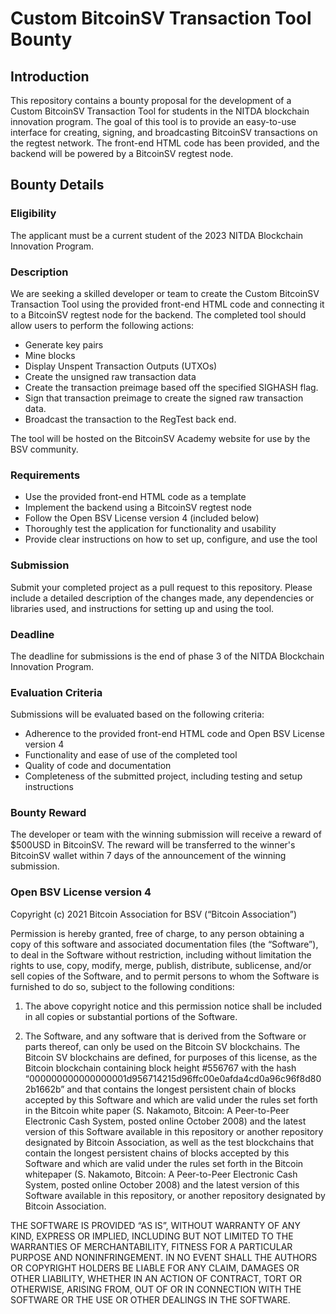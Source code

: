 # Custom BitcoinSV Transaction Tool Bounty

## Introduction
This repository contains a bounty proposal for the development of a Custom BitcoinSV Transaction Tool for students in the NITDA blockchain innovation program. The goal of this tool is to provide an easy-to-use interface for creating, signing, and broadcasting BitcoinSV transactions on the regtest network. The front-end HTML code has been provided, and the backend will be powered by a BitcoinSV regtest node.

## Bounty Details

### Eligibility
The applicant must be a current student of the 2023 NITDA Blockchain Innovation Program. 

### Description
We are seeking a skilled developer or team to create the Custom BitcoinSV Transaction Tool using the provided front-end HTML code and connecting it to a BitcoinSV regtest node for the backend. The completed tool should allow users to perform the following actions:

- Generate key pairs
- Mine blocks
- Display Unspent Transaction Outputs (UTXOs)
- Create the unsigned raw transaction data 
- Create the transaction preimage based off the specified SIGHASH flag.
- Sign that transaction preimage to create the signed raw transaction data.
- Broadcast the transaction to the RegTest back end.  

The tool will be hosted on the BitcoinSV Academy website for use by the BSV community.

### Requirements
- Use the provided front-end HTML code as a template
- Implement the backend using a BitcoinSV regtest node
- Follow the Open BSV License version 4 (included below)
- Thoroughly test the application for functionality and usability
- Provide clear instructions on how to set up, configure, and use the tool

### Submission
Submit your completed project as a pull request to this repository. Please include a detailed description of the changes made, any dependencies or libraries used, and instructions for setting up and using the tool.

### Deadline
The deadline for submissions is the end of phase 3 of the NITDA Blockchain Innovation Program. 

### Evaluation Criteria
Submissions will be evaluated based on the following criteria:

- Adherence to the provided front-end HTML code and Open BSV License version 4
- Functionality and ease of use of the completed tool
- Quality of code and documentation
- Completeness of the submitted project, including testing and setup instructions

### Bounty Reward
The developer or team with the winning submission will receive a reward of $500USD in BitcoinSV. The reward will be transferred to the winner's BitcoinSV wallet within 7 days of the announcement of the winning submission.

### Open BSV License version 4

Copyright (c) 2021 Bitcoin Association for BSV (“Bitcoin Association”)

Permission is hereby granted, free of charge, to any person obtaining a copy of this software and associated documentation files (the “Software”), to deal in the Software without restriction, including without limitation the rights to use, copy, modify, merge, publish, distribute, sublicense, and/or sell copies of the Software, and to permit persons to whom the Software is furnished to do so, subject to the following conditions:

1. The above copyright notice and this permission notice shall be included in all copies or substantial portions of the Software.

2. The Software, and any software that is derived from the Software or parts thereof, can only be used on the Bitcoin SV blockchains. The Bitcoin SV blockchains are defined, for purposes of this license, as the Bitcoin blockchain containing block height #556767 with the hash “000000000000000001d956714215d96ffc00e0afda4cd0a96c96f8d802b1662b” and that contains the longest persistent chain of blocks accepted by this Software and which are valid under the rules set forth in the Bitcoin white paper (S. Nakamoto, Bitcoin: A Peer-to-Peer Electronic Cash System, posted online October 2008) and the latest version of this Software available in this repository or another repository designated by Bitcoin Association, as well as the test blockchains that contain the longest persistent chains of blocks accepted by this Software and which are valid under the rules set forth in the Bitcoin whitepaper (S. Nakamoto, Bitcoin: A Peer-to-Peer Electronic Cash System, posted online October 2008) and the latest version of this Software available in this repository, or another repository designated by Bitcoin Association.

THE SOFTWARE IS PROVIDED “AS IS”, WITHOUT WARRANTY OF ANY KIND, EXPRESS OR IMPLIED, INCLUDING BUT NOT LIMITED TO THE WARRANTIES OF MERCHANTABILITY, FITNESS FOR A PARTICULAR PURPOSE AND NONINFRINGEMENT. IN NO EVENT SHALL THE AUTHORS OR COPYRIGHT HOLDERS BE LIABLE FOR ANY CLAIM, DAMAGES OR OTHER LIABILITY, WHETHER IN AN ACTION OF CONTRACT, TORT OR OTHERWISE, ARISING FROM, OUT OF OR IN CONNECTION WITH THE SOFTWARE OR THE USE OR OTHER DEALINGS IN THE SOFTWARE.







